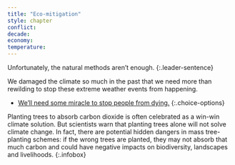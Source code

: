 ```yaml
---
title: "Eco-mitigation"
style: chapter
conflict: 
decade: 
economy: 
temperature: 
---
```


Unfortunately, the natural methods aren’t enough. 
{:.leader-sentence}

We damaged the climate so much in the past that we need more than rewilding to stop these extreme weather events from happening.

- [We’ll need some miracle to stop people from dying.](chapter_volcanic-eruption.html)
{:.choice-options}

Planting trees to absorb carbon dioxide is often celebrated as a win-win climate solution. But scientists warn that planting trees alone will not solve climate change. In fact, there are potential hidden dangers in mass tree-planting schemes: if the wrong trees are planted, they may not absorb that much carbon and could have negative impacts on biodiversity, landscapes and livelihoods.
{:.infobox}
